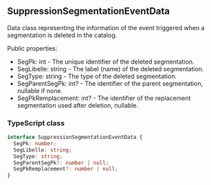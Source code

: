 ﻿## SuppressionSegmentationEventData

Data class representing the information of the event triggered when a segmentation is deleted in the catalog.

Public properties:
- SegPk: int - The unique identifier of the deleted segmentation.
- SegLibelle: string - The label (name) of the deleted segmentation.
- SegType: string - The type of the deleted segmentation.
- SegParentSegPk: int? - The identifier of the parent segmentation, nullable if none.
- SegPkRemplacement: int? - The identifier of the replacement segmentation used after deletion, nullable.

### TypeScript class
```typescript
interface SuppressionSegmentationEventData {
  SegPk: number;
  SegLibelle: string;
  SegType: string;
  SegParentSegPk?: number | null;
  SegPkRemplacement?: number | null;
}
```